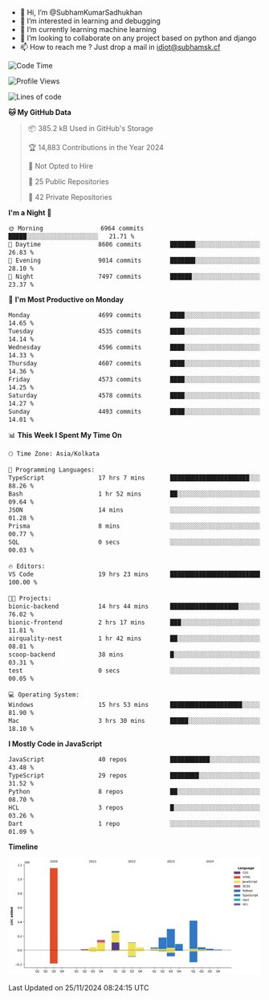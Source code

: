 - 👋 Hi, I’m @SubhamKumarSadhukhan
- 👀 I’m interested in learning and debugging
- 🌱 I’m currently learning machine learning
- 💞️ I’m looking to collaborate on any project based on python and django
- 📫 How to reach me ?
      Just drop a mail in idiot@subhamsk.cf

<!---
SubhamKumarSadhukhan/SubhamKumarSadhukhan is a ✨ special ✨ repository because its `README.md` (this file) appears on your GitHub profile.
You can click the Preview link to take a look at your changes.
--->


<!--START_SECTION:waka-->
![Code Time](http://img.shields.io/badge/Code%20Time-2%2C647%20hrs%2052%20mins-blue)

![Profile Views](http://img.shields.io/badge/Profile%20Views-0-blue)

![Lines of code](https://img.shields.io/badge/From%20Hello%20World%20I%27ve%20Written-2.9%20million%20lines%20of%20code-blue)

**🐱 My GitHub Data** 

> 📦 385.2 kB Used in GitHub's Storage 
 > 
> 🏆 14,883 Contributions in the Year 2024
 > 
> 🚫 Not Opted to Hire
 > 
> 📜 25 Public Repositories 
 > 
> 🔑 42 Private Repositories 
 > 
**I'm a Night 🦉** 

```text
🌞 Morning                6964 commits        █████░░░░░░░░░░░░░░░░░░░░   21.71 % 
🌆 Daytime                8606 commits        ███████░░░░░░░░░░░░░░░░░░   26.83 % 
🌃 Evening                9014 commits        ███████░░░░░░░░░░░░░░░░░░   28.10 % 
🌙 Night                  7497 commits        ██████░░░░░░░░░░░░░░░░░░░   23.37 % 
```
📅 **I'm Most Productive on Monday** 

```text
Monday                   4699 commits        ████░░░░░░░░░░░░░░░░░░░░░   14.65 % 
Tuesday                  4535 commits        ████░░░░░░░░░░░░░░░░░░░░░   14.14 % 
Wednesday                4596 commits        ████░░░░░░░░░░░░░░░░░░░░░   14.33 % 
Thursday                 4607 commits        ████░░░░░░░░░░░░░░░░░░░░░   14.36 % 
Friday                   4573 commits        ████░░░░░░░░░░░░░░░░░░░░░   14.25 % 
Saturday                 4578 commits        ████░░░░░░░░░░░░░░░░░░░░░   14.27 % 
Sunday                   4493 commits        ████░░░░░░░░░░░░░░░░░░░░░   14.01 % 
```


📊 **This Week I Spent My Time On** 

```text
🕑︎ Time Zone: Asia/Kolkata

💬 Programming Languages: 
TypeScript               17 hrs 7 mins       ██████████████████████░░░   88.26 % 
Bash                     1 hr 52 mins        ██░░░░░░░░░░░░░░░░░░░░░░░   09.64 % 
JSON                     14 mins             ░░░░░░░░░░░░░░░░░░░░░░░░░   01.28 % 
Prisma                   8 mins              ░░░░░░░░░░░░░░░░░░░░░░░░░   00.77 % 
SQL                      0 secs              ░░░░░░░░░░░░░░░░░░░░░░░░░   00.03 % 

🔥 Editors: 
VS Code                  19 hrs 23 mins      █████████████████████████   100.00 % 

🐱‍💻 Projects: 
bionic-backend           14 hrs 44 mins      ███████████████████░░░░░░   76.02 % 
bionic-frontend          2 hrs 17 mins       ███░░░░░░░░░░░░░░░░░░░░░░   11.81 % 
airquality-nest          1 hr 42 mins        ██░░░░░░░░░░░░░░░░░░░░░░░   08.81 % 
scoop-backend            38 mins             █░░░░░░░░░░░░░░░░░░░░░░░░   03.31 % 
test                     0 secs              ░░░░░░░░░░░░░░░░░░░░░░░░░   00.05 % 

💻 Operating System: 
Windows                  15 hrs 53 mins      ████████████████████░░░░░   81.90 % 
Mac                      3 hrs 30 mins       █████░░░░░░░░░░░░░░░░░░░░   18.10 % 
```

**I Mostly Code in JavaScript** 

```text
JavaScript               40 repos            ███████████░░░░░░░░░░░░░░   43.48 % 
TypeScript               29 repos            ████████░░░░░░░░░░░░░░░░░   31.52 % 
Python                   8 repos             ██░░░░░░░░░░░░░░░░░░░░░░░   08.70 % 
HCL                      3 repos             █░░░░░░░░░░░░░░░░░░░░░░░░   03.26 % 
Dart                     1 repo              ░░░░░░░░░░░░░░░░░░░░░░░░░   01.09 % 
```



**Timeline**

![Lines of Code chart](https://raw.githubusercontent.com/SubhamKumarSadhukhan/SubhamKumarSadhukhan/main/assets/bar_graph.png)


 Last Updated on 25/11/2024 08:24:15 UTC
<!--END_SECTION:waka-->
